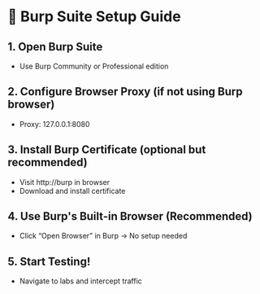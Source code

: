 # 🔧 Burp Suite Setup Guide

## 1. Open Burp Suite
- Use Burp Community or Professional edition

## 2. Configure Browser Proxy (if not using Burp browser)
- Proxy: 127.0.0.1:8080

## 3. Install Burp Certificate (optional but recommended)
- Visit http://burp in browser
- Download and install certificate

## 4. Use Burp's Built-in Browser (Recommended)
- Click “Open Browser” in Burp → No setup needed

## 5. Start Testing!
- Navigate to labs and intercept traffic
